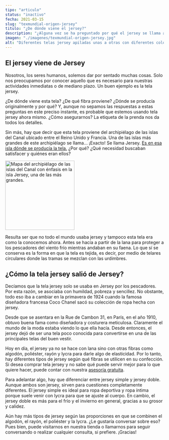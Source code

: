 ```yaml
---
tipo: "articulo"
status: "inactivo"
fecha: 2021-03-15
slug: "texmundial-origen-jersey"
titulo: "¿De dónde viene el jersey?"
description: "¿Alguna vez se ha preguntado por qué el jersey se llama así? Aquí le contamos en pocas palabras."
imagen: "./imagenes/texmundial-origen-jersey.jpg"
alt: "Diferentes telas jersey apiladas unas a otras con diferentes colores."
---
```


## El jersey viene de Jersey
Nosotros, los seres humanos, solemos dar por sentado muchas cosas. Solo nos preocupamos por conocer aquello que es necesario para nuestras actividades inmediatas o de mediano plazo. Un buen ejemplo es la tela jersey.

¿De dónde viene esta tela? ¿De qué fibra proviene? ¿Dónde se producía originalmente y por qué? Y, aunque no sepamos las respuestas a estas preguntas en este preciso instante, es probable que estemos usando tela jersey ahora mismo. ¿Cómo asegurarnos? La etiqueta de la prenda nos da todos los detalles.

Sin más, hay que decir que esta tela proviene del archipiélago de las islas del Canal ubicado entre el Reino Unido y Francia. Una de las islas más grandes de este archipiélago se llama… ¡Exacto! Se llama Jersey. <a href="https://tinyurl.com/642rk8m6" target="_blank">Es en esa isla dónde se producía la tela.</a> ¿Por qué? ¿Qué necesidad buscaban satisfacer y quiénes eran ellos?

<img src="https://tinyurl.com/t42rjyuy" alt="Mapa del archipiélago de las islas del Canal con énfasis en la isla Jersey, una de las más grandes." width="220">

Resulta ser que no todo el mundo usaba jersey y tampoco esta tela era como la conocemos ahora. Antes se hacía a partir de la lana para proteger a los pescadores del viento frío mientras andaban en su faena. Lo que sí se conserva es la forma en que la tela es tejida, es decir, por medio de telares circulares donde las tramas se mezclan con las urdimbres.

## ¿Cómo la tela jersey salió de Jersey?
Decíamos que la tela jersey solo se usaba en Jersey por los pescadores. Por esta razón, se asociaba con humildad, pobreza y sencillez. No obstante, todo eso iba a cambiar en la primavera de 1924 cuando la famosa diseñadora francesa Coco Chanel sacó su colección de ropa hecha con jersey.

Desde que se asentara en la Rue de Cambon 31, en París, en el año 1910, obtuvo buena fama como diseñadora y costurera meticulosa. Claramente el mundo de la moda estaba viendo lo que ella hacía. Desde entonces, el jersey dejó de ser una tela poco conocida para convertirse en una de las principales telas del buen vestir.

Hoy en día, el jersey ya no se hace con lana sino con otras fibras como algodón, poliéster, rayón y lycra para darle algo de elasticidad. Por lo tanto, hay diferentes tipos de jersey según qué fibras se utilicen en su confección. Si desea comprar tela jersey y no sabe qué puede servir mejor para lo que quiere hacer, puede contar con nuestra [asesoría gratuita](https://wa.me/584142702886).

Para adelantar algo, hay que diferenciar entre jersey simple y jersey doble. Aunque ambos son jersey, sirven para cuestiones completamente diferentes. El jersey simple es ideal para ropa deportiva y ropa íntima porque suele venir con lycra para que se ajuste al cuerpo. En cambio, el jersey doble es más para el frío y el invierno en general, gracias a su grosor y calidez.

Aún hay más tipos de jersey según las proporciones en que se combinen el algodón, el rayón, el poliéster y la lycra. ¿Le gustaría conversar sobre eso? Pues bien, puede visitarnos en nuestra tienda o llamarnos para seguir conversando o realizar cualquier consulta, si prefiere. ¡Gracias!